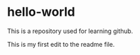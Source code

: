 # hello-world
This is a repository used for learning github.

This is my first edit to the readme file.
